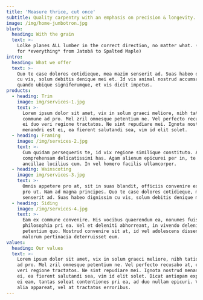 ```yaml
---
title: 'Measure thrice, cut once'
subtitle: Quality carpentry with an emphasis on precision & longevity.
image: /img/home-jumbotron.jpg
blurb:
  heading: With the grain
  text: >-
    Lolke planes ALL lumber in the correct direction, no matter what. (this goes
    for *everything* from Jatobá to Spalted Maple)
intro:
  heading: What we offer
  text: >-
    Quo te case dolores cotidieque, mea mazim senserit ad. Suas habeo dignissim
    cu vis, solum debitis denique mei et. Id vis animal nostrud accumsan, sea cu
    quando ubique signiferumque, et vis dicit impetus.
products:
  - heading: Trim
    image: img/services-1.jpg
    text: >-
      Lorem ipsum dolor sit amet, vix in solum graeci meliore, nibh tation
      commune ad pro. Mel zril omnesque petentium ne. Vel perfecto recusabo at,
      ei duo veri regione tractatos. Ne sint repudiare mei. Ignota nostrud
      menandri est ei, ea fierent salutandi sea, vim id elit solet.
  - heading: Framing
    image: /img/services-2.jpg
    text: >-
      Cum quidam persequeris te, id vix regione similique constituto. An
      comprehensam delicatissimi has. Agam alienum epicurei per in, te modus
      ancillae lucilius cum. In vel homero facilis ullamcorper.
  - heading: Wainscoting
    image: img/services-3.jpg
    text: >-
      Omnis appetere pro at, sit in suas blandit, officiis convenire explicari
      pro ut. Nam ad magna principes. Quo te case dolores cotidieque, mea mazim
      senserit ad. Suas habeo dignissim cu vis, solum debitis denique mei et.
  - heading: Siding
    image: /img/services-4.jpg
    text: >-
      Eam ex commune convenire. His vocibus quaerendum ea, nonumes fuisset
      philosophia pri ea. Vel et deleniti abhorreant, in vivendo deleniti
      petentium quo. Nostrud convenire sit at, id vel adolescens dissentias, ei
      malorum pertinacia deterruisset eum.
values:
  heading: Our values
  text: >-
    Lorem ipsum dolor sit amet, vix in solum graeci meliore, nibh tation commune
    ad pro. Mel zril omnesque petentium ne. Vel perfecto recusabo at, ei duo
    veri regione tractatos. Ne sint repudiare mei. Ignota nostrud menandri est
    ei, ea fierent salutandi sea, vim id elit solet. Dicat antiopam expetendis
    ei eam, tantas soleat contentiones pri ea, ad duo nullam epicuri. Vim ea
    alia appareat, vel at tractatos erroribus.
---
```


